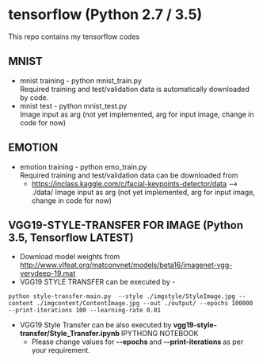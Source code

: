 # tensorflow (Python 2.7 / 3.5)

This repo contains my tensorflow codes

## MNIST  <br />
   - mnist training - python mnist_train.py <br />
  Required training and test/validation data is automatically downloaded by code. <br />
   - mnist test - python mnist_test.py <br />
  Image input as arg (not yet implemented, arg for input image, change in code for now)

## EMOTION <br />
   - emotion training - python emo_train.py <br />
 Required training and test/validation data can be downloaded from  <br />
      * https://inclass.kaggle.com/c/facial-keypoints-detector/data --> ./data/
  Image input as arg (not yet implemented, arg for input image, change in code for now)
  
## VGG19-STYLE-TRANSFER FOR IMAGE (Python 3.5, Tensorflow LATEST)
   - Download model weights from http://www.vlfeat.org/matconvnet/models/beta16/imagenet-vgg-verydeep-19.mat <br />
   - VGG19 STYLE TRANSFER can be executed by - <br />
```
python style-transfer-main.py  --style ./imgstyle/StyleImage.jpg --content ./imgcontent/ContentImage.jpg --out ./output/ --epochs 100000 --print-iterations 100 --learning-rate 0.01 
```
   - VGG19 Style Transfer can be also executed by <b> vgg19-style-transfer/Style_Transfer.ipynb </b> IPYTHONG NOTEBOOK
      * Please change values for <b> --epochs </b> and <b> --print-iterations </b> as per your requirement.
